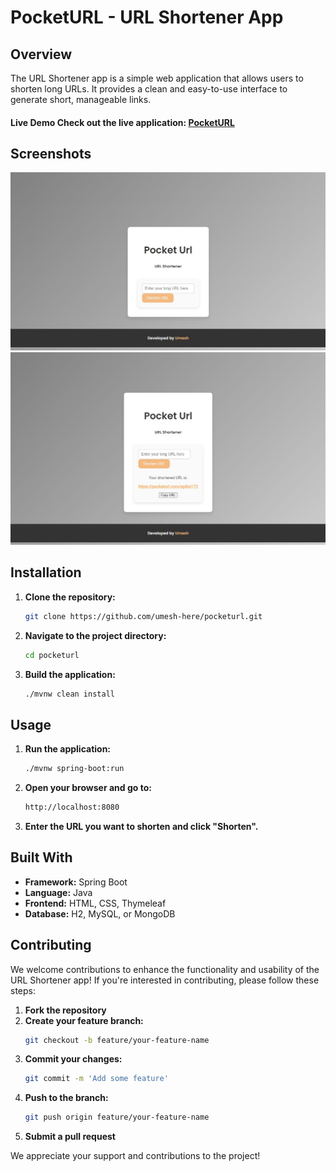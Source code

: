 # PocketURL - URL Shortener App

## Overview
The URL Shortener app is a simple web application that allows users to shorten long URLs. It provides a clean and easy-to-use interface to generate short, manageable links.

#### Live Demo Check out the live application: [PocketURL](https://pocketurl-chc2.onrender.com/)

## Screenshots
![Home Screen](./src/main/resources/templates/Screenshot1.jpg)
![URL Shortening](./src/main/resources/templates/Screenshot2.jpg)

## Installation
1. **Clone the repository:**
    ```sh
    git clone https://github.com/umesh-here/pocketurl.git
    ```
2. **Navigate to the project directory:**
    ```sh
    cd pocketurl
    ```
3. **Build the application:**
    ```sh
    ./mvnw clean install
    ```

## Usage
1. **Run the application:**
    ```sh
    ./mvnw spring-boot:run
    ```
2. **Open your browser and go to:**
    ```sh
    http://localhost:8080
    ```
3. **Enter the URL you want to shorten and click "Shorten".**

## Built With
- **Framework:** Spring Boot
- **Language:** Java
- **Frontend:** HTML, CSS, Thymeleaf
- **Database:** H2, MySQL, or MongoDB

## Contributing
We welcome contributions to enhance the functionality and usability of the URL Shortener app! If you're interested in contributing, please follow these steps:

1. **Fork the repository**
2. **Create your feature branch:**
    ```sh
    git checkout -b feature/your-feature-name
    ```
3. **Commit your changes:**
    ```sh
    git commit -m 'Add some feature'
    ```
4. **Push to the branch:**
    ```sh
    git push origin feature/your-feature-name
    ```
5. **Submit a pull request**

We appreciate your support and contributions to the project!



